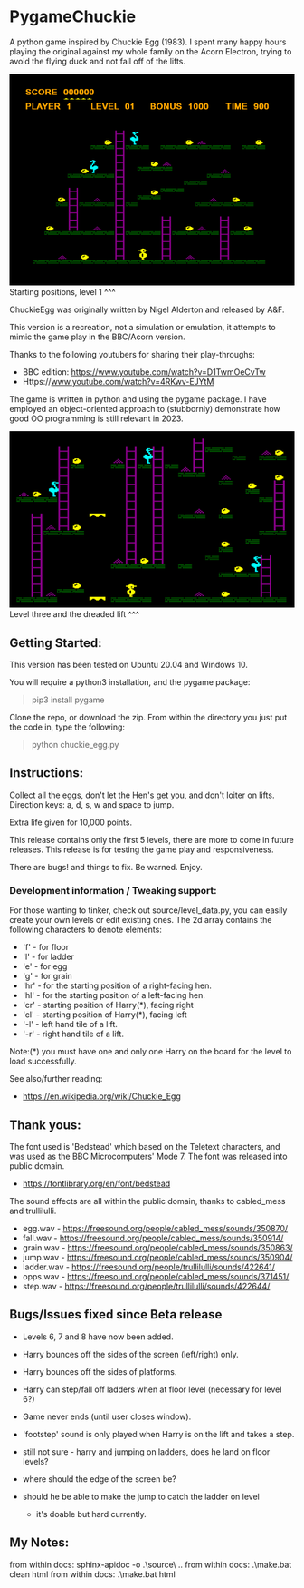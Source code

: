 # PygameChuckie

A python game inspired by Chuckie Egg (1983).
I spent many happy hours playing the original against 
my whole family on the Acorn Electron, trying to avoid 
the flying duck and not fall off of the lifts.  

![Level One](level1.png) Starting positions, level 1 ^^^

ChuckieEgg was originally written by Nigel Alderton 
and released by A&F.

This version is a recreation, not a simulation or 
emulation, it attempts to mimic the game play in
the BBC/Acorn version.

Thanks to the following youtubers for sharing their 
play-throughs:

* BBC edition: https://www.youtube.com/watch?v=D1TwmOeCvTw
* Https://www.youtube.com/watch?v=4RKwv-EJYtM

The game is written in python and using the pygame 
package.
I have employed an object-oriented approach to 
(stubbornly) demonstrate how good OO programming is 
still relevant in 2023.

![Level 2](level2.png) Level three and the dreaded lift ^^^


## Getting Started:

This version has been tested on Ubuntu 20.04 and 
Windows 10.

You will require a python3 installation, and the 
pygame package:

> pip3 install pygame

Clone the repo, or download the zip. 
From within the directory you just put the code in, 
type the following:

> python chuckie_egg.py

## Instructions:

Collect all the eggs, don't let the Hen's get you, 
and don't loiter on lifts. Direction keys: a, d, s, 
w and space to jump. 

Extra life given for 10,000 points.

This release contains only the first 5 levels, there 
are more to come in future releases.  This release is for 
testing the game play and responsiveness. 

There are bugs! and things to fix. Be warned.
Enjoy.

### Development information / Tweaking support:

For those wanting to tinker, check out source/level_data.py, you can easily create your own levels or edit existing ones. 
The 2d array contains the following characters to denote elements:

* 'f' - for floor
* 'l' - for ladder
* 'e' - for egg
* 'g' - for grain
* 'hr' - for the starting position of a right-facing hen.
* 'hl' - for the starting position of a left-facing hen.
* 'cr' - starting position of Harry(*), facing right
* 'cl' - starting position of Harry(*), facing left
* '-l' - left hand tile of a lift.
* '-r' - right hand tile of a lift.

Note:(*) you must have one and only one Harry on the board for the level to load successfully.

See also/further reading:
* https://en.wikipedia.org/wiki/Chuckie_Egg

## Thank yous:

The font used is 'Bedstead' which based on the Teletext 
characters, and was used as the BBC Microcomputers'
Mode 7.  The font was released into public domain.

 * https://fontlibrary.org/en/font/bedstead

The sound effects are all within the public domain, 
thanks to cabled_mess and trullilulli.

* egg.wav - https://freesound.org/people/cabled_mess/sounds/350870/
* fall.wav - https://freesound.org/people/cabled_mess/sounds/350914/
* grain.wav - https://freesound.org/people/cabled_mess/sounds/350863/
* jump.wav - https://freesound.org/people/cabled_mess/sounds/350904/
* ladder.wav - https://freesound.org/people/trullilulli/sounds/422641/
* opps.wav - https://freesound.org/people/cabled_mess/sounds/371451/
* step.wav - https://freesound.org/people/trullilulli/sounds/422644/


## Bugs/Issues fixed since Beta release

* Levels 6, 7 and 8 have now been added.
* Harry bounces off the sides of the screen (left/right) only.
* Harry bounces off the sides of platforms.
* Harry can step/fall off ladders when at floor level (necessary for level 6?)
* Game never ends (until user closes window).
* 'footstep' sound is only played when Harry is on the lift and takes a step.


* still not sure - harry and jumping on ladders, does he land on floor levels?
* where should the edge of the screen be?
* should he be able to make the jump to catch the ladder on level 
  - it's doable but hard currently.


## My Notes:

from within docs: sphinx-apidoc -o .\source\ ..
from within docs: .\make.bat clean html
from within docs: .\make.bat html